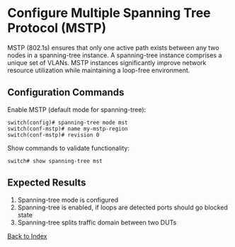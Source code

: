 # Configure Multiple Spanning Tree Protocol (MSTP)

MSTP (802.1s) ensures that only one active path exists between any two nodes in a spanning-tree instance. A spanning-tree instance comprises a unique set of VLANs. MSTP instances significantly improve network resource utilization while maintaining a loop-free environment.

## Configuration Commands

Enable MSTP (default mode for spanning-tree):

```
switch(config)# spanning-tree mode mst
switch(conf-mstp)# name my-mstp-region
switch(conf-mstp)# revision 0
```

Show commands to validate functionality:

```
switch# show spanning-tree mst
```

## Expected Results

1. Spanning-tree mode is configured
2. Spanning-tree is enabled, if loops are detected ports should go blocked state
3. Spanning-tree splits traffic domain between two DUTs

[Back to Index](index.md)
